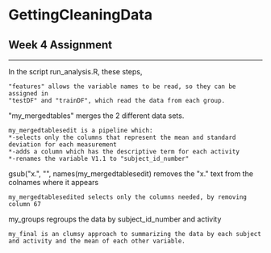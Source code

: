 # GettingCleaningData
## Week 4 Assignment

---
In the script run_analysis.R, these steps,
```
"features" allows the variable names to be read, so they can be assigned in
"testDF" and "trainDF", which read the data from each group.
```
"my_mergedtables" merges the 2 different data sets.
```
my_mergedtablesedit is a pipeline which:
*-selects only the columns that represent the mean and standard deviation for each measurement
*-adds a column which has the descriptive term for each activity
*-renames the variable V1.1 to "subject_id_number"
```
gsub("x.", "", names(my_mergedtablesedit) removes the "x." text from the colnames where it appears
```
my_mergedtablesedited selects only the columns needed, by removing column 67
```
my_groups  regroups the data by subject_id_number and activity
```
my_final is an clumsy approach to summarizing the data by each subject and activity and the mean of each other variable.